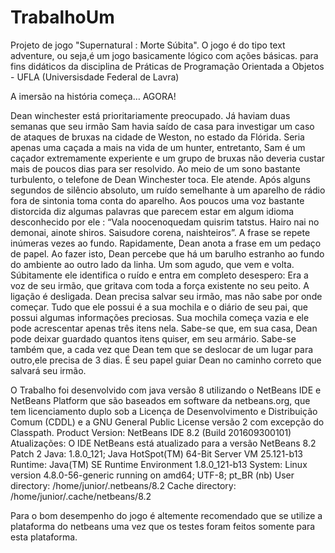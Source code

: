   # TrabalhoUm

  Projeto de jogo "Supernatural : Morte Súbita". O jogo é do tipo text adventure, ou seja,é um jogo basicamente lógico com ações
básicas. para fins didáticos da disciplina de Práticas de Programação Orientada a Objetos - UFLA (Universisdade Federal de Lavra)

  A imersão na história começa… AGORA!

  Dean winchester está prioritariamente preocupado. Já haviam duas semanas que seu irmão Sam havia saído de casa para investigar um
caso de ataques de bruxas na cidade de Weston, no estado da Flórida. Seria apenas uma caçada a mais na vida de um hunter,
entretanto, Sam é um caçador extremamente experiente e um grupo de bruxas não deveria custar mais de poucos dias para ser resolvido.
Ao meio de um sono bastante turbulento, o telefone de Dean Winchester toca. Ele atende. Após alguns segundos de silêncio absoluto,
um ruído semelhante à um aparelho de rádio fora de sintonia toma conta do aparelho. Aos poucos uma voz bastante distorcida diz
algumas palavras que parecem estar em algum idioma desconhecido por ele : “Vala noocenoquedam quisrim tatstus. Hairo nai no
demonai, ainote shiros. Saisudore corena, naishteiros”. A frase se repete inúmeras vezes ao fundo. Rapidamente, Dean anota a frase
em um pedaço de papel. Ao fazer isto, Dean percebe que há um barulho estranho ao fundo do ambiente ao outro lado da linha. Um som
agudo, que vem e volta. Súbitamente ele identifica o ruído e entra em completo desespero: Era a voz de seu irmão, que gritava com
toda a força existente no seu peito. A ligação é desligada. Dean precisa salvar seu irmão, mas não sabe por onde começar.
Tudo que ele possui é a sua mochila e o diário de seu pai, que possui algumas informações preciosas. Sua mochila começa vazia e
ele pode acrescentar apenas três itens nela. Sabe-se que, em sua casa, Dean pode deixar guardado quantos itens quiser, em seu
armário. Sabe-se também que, a cada vez que Dean tem que se deslocar de um lugar para outro,ele precisa de 3 dias.  É seu papel
guiar Dean no caminho correto que salvará seu irmão.

  O Trabalho foi desenvolvido com java versão 8 utilizando o NetBeans IDE e NetBeans Platform que são baseados em software da
netbeans.org, que tem licenciamento duplo sob a Licença de Desenvolvimento e Distribuição Comum (CDDL) e a GNU General Public
License versão 2 com excepção do Classpath. 
  Product Version: NetBeans IDE 8.2 (Build 201609300101)
  Atualizações: O IDE NetBeans está atualizado para a versão NetBeans 8.2 Patch 2
  Java: 1.8.0_121; Java HotSpot(TM) 64-Bit Server VM 25.121-b13
  Runtime: Java(TM) SE Runtime Environment 1.8.0_121-b13
  System: Linux version 4.8.0-56-generic running on amd64; UTF-8; pt_BR (nb)
  User directory: /home/junior/.netbeans/8.2
  Cache directory: /home/junior/.cache/netbeans/8.2
  
  Para o bom desempenho do jogo é altemente recomendado que se utilize a plataforma do netbeans uma vez que os testes foram feitos
  somente para esta plataforma.
